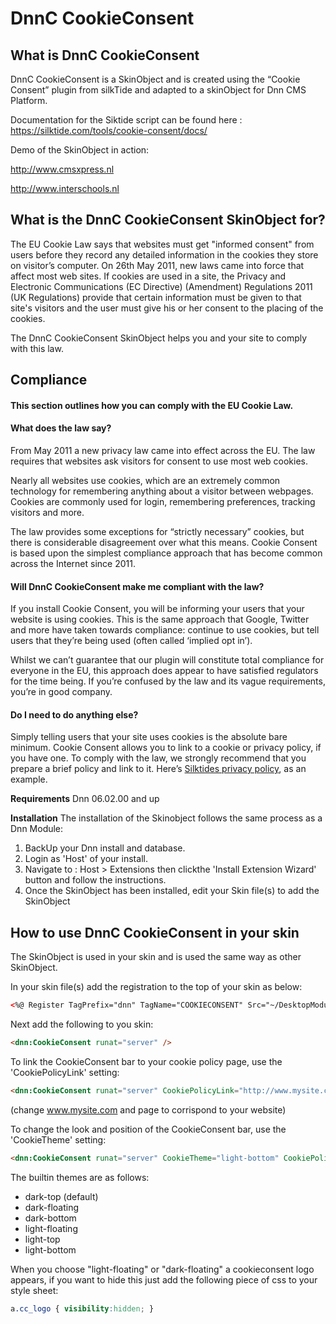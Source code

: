 ﻿# DnnC CookieConsent

## What is DnnC CookieConsent
DnnC CookieConsent is a SkinObject and is created using the “Cookie Consent” plugin from silkTide and adapted to a skinObject for Dnn CMS Platform. 

Documentation for the Siktide script can be found here : https://silktide.com/tools/cookie-consent/docs/

Demo of the SkinObject in action:

http://www.cmsxpress.nl

http://www.interschools.nl

## What is the DnnC CookieConsent SkinObject for?

The EU Cookie Law says that websites must get "informed consent" from users before they record any detailed information in the cookies they store on visitor’s computer. On 26th May 2011, new laws came into force that affect most web sites. If cookies are used in a site, the Privacy and Electronic Communications (EC Directive) (Amendment) Regulations 2011 (UK Regulations) provide that certain information must be given to that site's visitors and the user must give his or her consent to the placing of the cookies.

The DnnC CookieConsent SkinObject helps you and your site to comply with this law.

## Compliance

#### This section outlines how you can comply with the EU Cookie Law.

#### What does the law say?
From May 2011 a new privacy law came into effect across the EU. The law requires that websites ask visitors for consent to use most web cookies.

Nearly all websites use cookies, which are an extremely common technology for remembering anything about a visitor between webpages. Cookies are commonly used for login, remembering preferences, tracking visitors and more.

The law provides some exceptions for “strictly necessary” cookies, but there is considerable disagreement over what this means. Cookie Consent is based upon the simplest compliance approach that has become common across the Internet since 2011.

#### Will DnnC CookieConsent make me compliant with the law?
If you install Cookie Consent, you will be informing your users that your website is using cookies. This is the same approach that Google, Twitter and more have taken towards compliance: continue to use cookies, but tell users that they’re being used (often called ‘implied opt in’).

Whilst we can’t guarantee that our plugin will constitute total compliance for everyone in the EU, this approach does appear to have satisfied regulators for the time being. If you’re confused by the law and its vague requirements, you’re in good company.

#### Do I need to do anything else?
Simply telling users that your site uses cookies is the absolute bare minimum. Cookie Consent allows you to link to a cookie or privacy policy, if you have one. To comply with the law, we strongly recommend that you prepare a brief policy and link to it. Here’s [Silktides privacy policy](https://silktide.com/tools/cookie-consent/docs/compliance), as an example.


**Requirements** Dnn 06.02.00 and up

**Installation** The installation of the Skinobject follows the same process as a Dnn Module:
1. BackUp your Dnn install and database.
2. Login as 'Host' of your install.
3. Navigate to : Host > Extensions then clickthe 'Install Extension Wizard' button and follow the instructions.
4. Once the SkinObject has been installed, edit your Skin file(s) to add the SkinObject

## How to use DnnC CookieConsent in your skin
The SkinObject is used in your skin and is used the same way as other SkinObject.

In your skin file(s) add the registration to the top of your skin as below:

```html
<%@ Register TagPrefix="dnn" TagName="COOKIECONSENT" Src="~/DesktopModules/DnnC_CookieConsent/CookieConsent.ascx" %>
```

Next add the following to you skin:

```html
<dnn:CookieConsent runat="server" />
```

To link the CookieConsent bar to your cookie policy page, use the 'CookiePolicyLink' setting:

```html
<dnn:CookieConsent runat="server" CookiePolicyLink="http://www.mysite.com/cookiepolicy.aspx" />
```
(change www.mysite.com and page to corrispond to your website)

To change the look and position of the CookieConsent bar, use the 'CookieTheme' setting:

```html
<dnn:CookieConsent runat="server" CookieTheme="light-bottom" CookiePolicyLink="http://www.mysite.com/cookiepolicy.aspx" />
```

The builtin themes are as follows:
- dark-top (default)
- dark-floating
- dark-bottom
- light-floating
- light-top
- light-bottom

When you choose "light-floating" or "dark-floating" a cookieconsent logo appears, if you want to hide this just add the following piece of css to your style sheet:

```css
a.cc_logo { visibility:hidden; }
```

